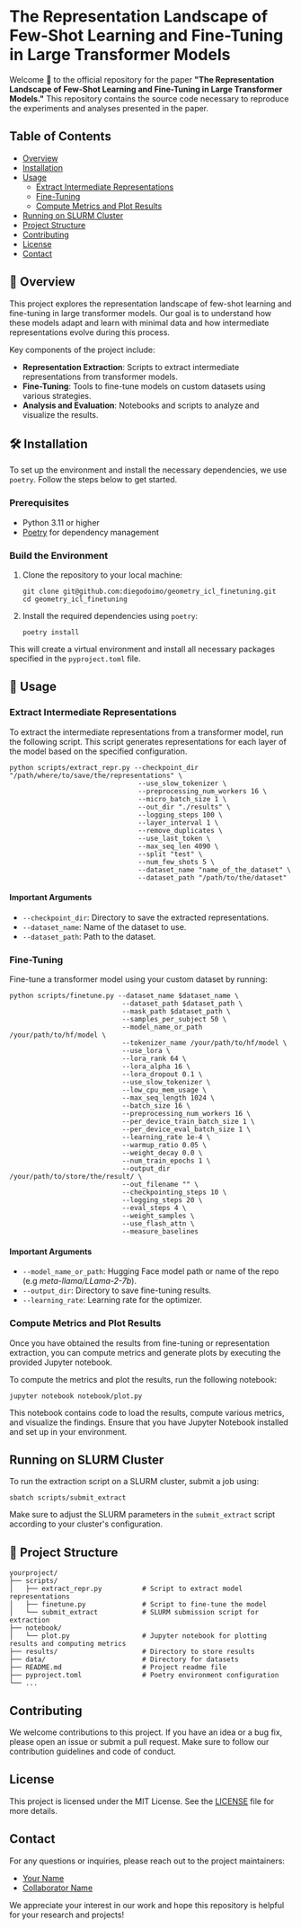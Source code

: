 # The Representation Landscape of Few-Shot Learning and Fine-Tuning in Large Transformer Models

Welcome 👋 to the official repository for the paper **"The Representation Landscape of Few-Shot Learning and Fine-Tuning in Large Transformer Models."** This repository contains the source code necessary to reproduce the experiments and analyses presented in the paper.

## Table of Contents

- [Overview](#overview)
- [Installation](#installation)
- [Usage](#usage)
  - [Extract Intermediate Representations](#extract-intermediate-representations)
  - [Fine-Tuning](#fine-tuning)
  - [Compute Metrics and Plot Results](#compute-metrics-and-plot-results)
- [Running on SLURM Cluster](#running-on-slurm-cluster)
- [Project Structure](#project-structure)
- [Contributing](#contributing)
- [License](#license)
- [Contact](#contact)

## 📖 Overview

This project explores the representation landscape of few-shot learning and fine-tuning in large transformer models. Our goal is to understand how these models adapt and learn with minimal data and how intermediate representations evolve during this process.

Key components of the project include:
- **Representation Extraction**: Scripts to extract intermediate representations from transformer models.
- **Fine-Tuning**: Tools to fine-tune models on custom datasets using various strategies.
- **Analysis and Evaluation**: Notebooks and scripts to analyze and visualize the results.

## 🛠️ Installation

To set up the environment and install the necessary dependencies, we use `poetry`. Follow the steps below to get started.

### Prerequisites

- Python 3.11 or higher
- [Poetry](https://python-poetry.org/docs/#installation) for dependency management

### Build the Environment

1. Clone the repository to your local machine:

    ```
    git clone git@github.com:diegodoimo/geometry_icl_finetuning.git
    cd geometry_icl_finetuning
    ```

2. Install the required dependencies using `poetry`:

    ```
    poetry install
    ```

This will create a virtual environment and install all necessary packages specified in the `pyproject.toml` file.

## 🚀 Usage

### Extract Intermediate Representations

To extract the intermediate representations from a transformer model, run the following script. This script generates representations for each layer of the model based on the specified configuration.

```
python scripts/extract_repr.py --checkpoint_dir "/path/where/to/save/the/representations" \
                                --use_slow_tokenizer \
                                --preprocessing_num_workers 16 \
                                --micro_batch_size 1 \
                                --out_dir "./results" \
                                --logging_steps 100 \
                                --layer_interval 1 \
                                --remove_duplicates \
                                --use_last_token \
                                --max_seq_len 4090 \
                                --split "test" \
                                --num_few_shots 5 \
                                --dataset_name "name_of_the_dataset" \
                                --dataset_path "/path/to/the/dataset"
```

#### Important Arguments

- `--checkpoint_dir`: Directory to save the extracted representations.
- `--dataset_name`: Name of the dataset to use.
- `--dataset_path`: Path to the dataset.

### Fine-Tuning

Fine-tune a transformer model using your custom dataset by running:

```
python scripts/finetune.py --dataset_name $dataset_name \
                            --dataset_path $dataset_path \
                            --mask_path $dataset_path \
                            --samples_per_subject 50 \
                            --model_name_or_path /your/path/to/hf/model \
                            --tokenizer_name /your/path/to/hf/model \
                            --use_lora \
                            --lora_rank 64 \
                            --lora_alpha 16 \
                            --lora_dropout 0.1 \
                            --use_slow_tokenizer \
                            --low_cpu_mem_usage \
                            --max_seq_length 1024 \
                            --batch_size 16 \
                            --preprocessing_num_workers 16 \
                            --per_device_train_batch_size 1 \
                            --per_device_eval_batch_size 1 \
                            --learning_rate 1e-4 \
                            --warmup_ratio 0.05 \
                            --weight_decay 0.0 \
                            --num_train_epochs 1 \
                            --output_dir /your/path/to/store/the/result/ \
                            --out_filename "" \
                            --checkpointing_steps 10 \
                            --logging_steps 20 \
                            --eval_steps 4 \
                            --weight_samples \
                            --use_flash_attn \
                            --measure_baselines
```

#### Important Arguments

- `--model_name_or_path`: Hugging Face model path or name of the repo (e.g *meta-llama/LLama-2-7b*).
- `--output_dir`: Directory to save fine-tuning results.
- `--learning_rate`: Learning rate for the optimizer.

### Compute Metrics and Plot Results

Once you have obtained the results from fine-tuning or representation extraction, you can compute metrics and generate plots by executing the provided Jupyter notebook.

To compute the metrics and plot the results, run the following notebook:

```
jupyter notebook notebook/plot.py
```

This notebook contains code to load the results, compute various metrics, and visualize the findings. Ensure that you have Jupyter Notebook installed and set up in your environment.

## Running on SLURM Cluster

To run the extraction script on a SLURM cluster, submit a job using:

```
sbatch scripts/submit_extract
```

Make sure to adjust the SLURM parameters in the `submit_extract` script according to your cluster's configuration.

## 📁 Project Structure

```
yourproject/
├── scripts/
│   ├── extract_repr.py          # Script to extract model representations
│   ├── finetune.py              # Script to fine-tune the model
│   └── submit_extract           # SLURM submission script for extraction
├── notebook/
│   └── plot.py                  # Jupyter notebook for plotting results and computing metrics
├── results/                     # Directory to store results
├── data/                        # Directory for datasets
├── README.md                    # Project readme file
├── pyproject.toml               # Poetry environment configuration
└── ...
```

## Contributing

We welcome contributions to this project. If you have an idea or a bug fix, please open an issue or submit a pull request. Make sure to follow our contribution guidelines and code of conduct.

## License

This project is licensed under the MIT License. See the [LICENSE](LICENSE) file for more details.

## Contact

For any questions or inquiries, please reach out to the project maintainers:

- [Your Name](mailto:your.email@example.com)
- [Collaborator Name](mailto:collaborator.email@example.com)

We appreciate your interest in our work and hope this repository is helpful for your research and projects!